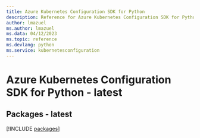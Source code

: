 ```yaml
---
title: Azure Kubernetes Configuration SDK for Python
description: Reference for Azure Kubernetes Configuration SDK for Python
author: lmazuel
ms.author: lmazuel
ms.data: 04/12/2023
ms.topic: reference
ms.devlang: python
ms.service: kubernetesconfiguration
---
```

# Azure Kubernetes Configuration SDK for Python - latest
## Packages - latest
[!INCLUDE [packages](kubernetes-configuration-index.md)]